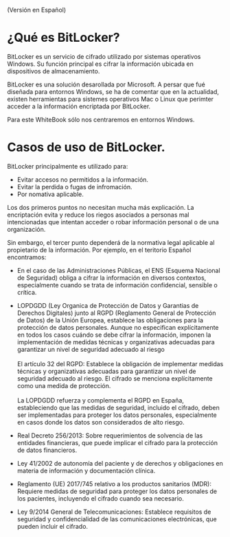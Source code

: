 (Versión en Español)

# ¿Qué es BitLocker?

BitLocker es un servicio de cifrado utilizado por sistemas operativos Windows. Su función principal es cifrar la información ubicada en dispositivos de almacenamiento.

BitLocker es una solución desarollada por Microsoft. A persar que fué diseñada para entornos Windows, se ha de comentar que en la actualidad, existen herramientas para sistemes operativos Mac o Linux que perimter acceder a la información encriptada por BitLocker.

Para este WhiteBook sólo nos centraremos en entornos Windows.

# Casos de uso de BitLocker.

BitLocker principalmente es utilizado para:

- Evitar accesos no permitidos a la información.
- Evitar la perdida o fugas de infromación.
- Por nomativa aplicable.

Los dos primeros puntos no necesitan mucha más explicación. La encriptación evita y reduce los riegos asociados a personas mal intencionadas que intentan acceder o robar información personal o de una organización.

Sin embargo, el tercer punto dependerá de la normativa legal aplicable al propietario de la información. Por ejemplo, en el teritorio Español encontramos:

- En el caso de las Administraciones Públicas, el ENS (Esquema Nacional de Seguridad) obliga a cifrar la información en diversos contextos, especialmente cuando se trata de información confidencial, sensible o crítica.
 
- LOPDGDD (Ley Organica de Protección de Datos y Garantias de Derechos Digitales) junto al RGPD (Reglamento General de Protección de Datos) de la Unión Europea, establece las obligaciones para la protección de datos personales. Aunque no especifican explícitamente en todos los casos cuándo se debe cifrar la información, imponen la implementación de medidas técnicas y organizativas adecuadas para garantizar un nivel de seguridad adecuado al riesgo<br><br>
El artículo 32 del RGPD: Establece la obligación de implementar medidas técnicas y organizativas adecuadas para garantizar un nivel de seguridad adecuado al riesgo. El cifrado se menciona explícitamente como una medida de protección.<br><br>
La LOPDGDD refuerza y complementa el RGPD en España, estableciendo que las medidas de seguridad, incluido el cifrado, deben ser implementadas para proteger los datos personales, especialmente en casos donde los datos son considerados de alto riesgo.

- Real Decreto 256/2013: Sobre requerimientos de solvencia de las entidades financieras, que puede implicar el cifrado para la protección de datos financieros.

- Ley 41/2002 de autonomía del paciente y de derechos y obligaciones en materia de información y documentación clínica.

- Reglamento (UE) 2017/745 relativo a los productos sanitarios (MDR): Requiere medidas de seguridad para proteger los datos personales de los pacientes, incluyendo el cifrado cuando sea necesario.

- Ley 9/2014 General de Telecomunicaciones: Establece requisitos de seguridad y confidencialidad de las comunicaciones electrónicas, que pueden incluir el cifrado.



 






